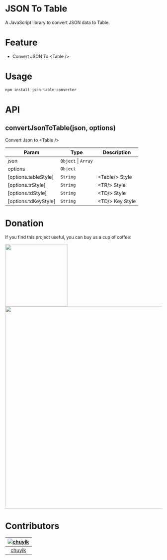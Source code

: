 JSON To Table
========

A JavaScript library to convert JSON data to Table.

# Feature

- Convert JSON To &lt;Table /&gt;

# Usage

```bash
npm install json-table-converter
```

# API
## convertJsonToTable(json, options)
Convert Json to &lt;Table /&gt;

| Param | Type | Description |
| --- | --- | --- |
| json | <code>Object</code> \| <code>Array</code> |  |
| options | <code>Object</code> |  |
| [options.tableStyle] | <code>String</code> | &lt;Table/&gt; Style |
| [options.trStyle] | <code>String</code> | &lt;TR/&gt; Style |
| [options.tdStyle] | <code>String</code> | &lt;TD/&gt; Style |
| [options.tdKeyStyle] | <code>String</code> | &lt;TD/&gt; Key Style |


# Donation

If you find this project useful, you can buy us a cup of coffee:    

<a href="https://www.paypal.me/chuyik" target="blank">
<img width="200" src="https://storage.360buyimg.com/mtd/home/donate_paypal_min1495016435786.png" alt="">
</a><br>     

<img width="650" src="https://storage.360buyimg.com/mtd/home/donate_cn1495017701926.png" alt="">

# Contributors
[![chuyik](https://avatars2.githubusercontent.com/u/6262943?v=3&s=120)](https://github.com/chuyik) |
:---:|
[chuyik](https://github.com/chuyik) |